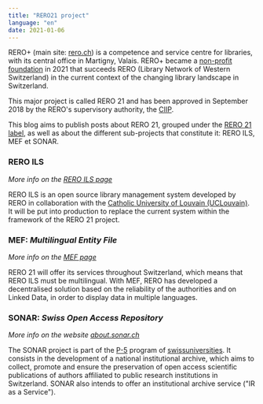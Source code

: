 ```yaml
---
title: "RERO21 project"
language: "en"
date: 2021-01-06
---
```


RERO+ (main site: [rero.ch](https://www.rero.ch/)) is a competence and service centre for libraries, with its central office in Martigny, Valais. RERO+ became a [non-profit foundation](/en/la-fondation-rero-est-nee/) in 2021 that succeeds RERO (Library Network of Western Switzerland) in the current context of the changing library landscape in Switzerland.

This major project is called RERO 21 and has been approved in September 2018 by the RERO's supervisory authority, the [CIIP](https://www.rero.ch/pdfview.php?section=communique&filename=ciip_communique.pdf "Press release of CIIP in PDF").

This blog aims to publish posts about RERO 21, grouped under the [RERO 21 label](/en/tags/rero21), as well as about the different sub-projects that constitute it: RERO ILS, MEF et SONAR.

### RERO ILS

*More info on the [RERO ILS page](/en/reroils/reroils)*

RERO ILS is an open source library management system developed by RERO in collaboration with the [Catholic University of Louvain (UCLouvain)](https://uclouvain.be/). It will be put into production to replace the current system within the framework of the RERO 21 project.

### MEF: *Multilingual Entity File*

*More info on the [MEF page](/en/mef)*

RERO 21 will offer its services throughout Switzerland, which means that RERO ILS must be multilingual. With MEF, RERO has developed a decentralised solution based on the reliability of the authorities and on Linked Data, in order to display data in multiple languages.

### SONAR: *Swiss Open Access Repository*

*More info on the website [about.sonar.ch](https://about.sonar.ch/)*

The SONAR project is part of the [P-5](https://www.swissuniversities.ch/en/organisation/projects-and-programmes/p-5/) program of [swissuniversities](https://www.swissuniversities.ch/). It consists in the development of a national institutional archive, which aims to collect, promote and ensure the preservation of open access scientific publications of authors affiliated to public research institutions in Switzerland. SONAR also intends to offer an institutional archive service ("IR as a Service").